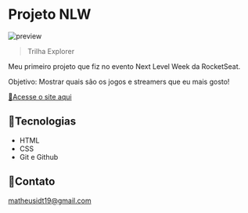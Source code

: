 # Projeto NLW 

![preview](Print.png)

> Trilha Explorer

Meu primeiro projeto que fiz no evento Next Level Week da RocketSeat.

Objetivo: Mostrar quais são os jogos e streamers que eu mais gosto!

[📎Acesse o site aqui](https://matheusidt.github.io/)

##  👾Tecnologias 

- HTML
- CSS
- Git e Github

##  📲Contato 

matheusidt19@gmail.com